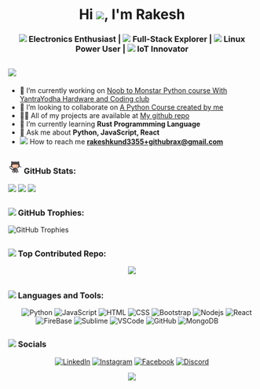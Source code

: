 <!-- <h1 align="center">Hi <img src="https://media.tenor.com/0CpFOKGVaeMAAAAi/hand-waving-hand.gif" height="32px">, I'm Rakesh</h1> -->
<h1 align="center">Hi <img src="https://fonts.gstatic.com/s/e/notoemoji/latest/1f44b/512.webp" height="40px">, I'm Rakesh</h1>
<h3 align="center"><img height="28px" src="https://media.tenor.com/umNL8sELi2kAAAAi/robot-joypixels.gif"> Electronics Enthusiast | <img src="https://www.emojiall.com/images/240/telegram/1f4bb.gif" height="24px"> Full-Stack Explorer | <img src="https://media.tenor.com/WTze0bfmYwAAAAAi/penguin-joypixels.gif" height="28px"> Linux Power User | <img src="https://fonts.gstatic.com/s/e/notoemoji/latest/1f4a1/512.webp" height="24px"> IoT Innovator</h3>


<!-- ## <h3 align="left">💫 About Me:</h3> --> 
## <h3 align="left"> <img src="https://media.tenor.com/WoNaTdqSsskAAAAi/about.gif" height="28px"> </h3>

- 🔭 I’m currently working on [Noob to Monstar Python course With YantraYodha Hardware and Coding club ](https://github.com/Raxku2/Noob_to_Monstar_Python)
- 👯 I’m looking to collaborate on [A Python Course created by me](https://github.com/Raxku2/Noob_to_Monstar_Python)
- 👨‍💻 All of my projects are available at [My github repo](https://github.com/Raxku2?tab=repositories)
- 🌱 I’m currently learning **Rust Programmming Language**
- 💬 Ask me about **Python, JavaScript, React**
- <img src="https://media.tenor.com/LLw_QnML5v8AAAAi/adamjk-emojis.gif" height="20px"> How to reach me **rakeshkund3355+githubrax@gmail.com**

## <h3 align="left"><img src="https://raw.githubusercontent.com/iCharlesZ/FigureBed/master/img/octocat.gif" height="28px"> GitHub Stats: </h3> 
![](https://github-readme-stats.vercel.app/api?username=raxku2&theme=neon&hide_border=true&include_all_commits=false&count_private=false)
![](https://github-readme-stats.vercel.app/api/top-langs/?username=raxku2&theme=neon&hide_border=true&include_all_commits=true&count_private=true&layout=compact)
![](https://github-readme-streak-stats.herokuapp.com/?user=raxku2&theme=neon&hide_border=true)


## <h3 align="left"><img src="https://fonts.gstatic.com/s/e/notoemoji/latest/1f3c6/512.webp" height="24px"> GitHub Trophies: </h3>
![GitHub Trophies](https://github-profile-trophy.vercel.app/?username=raxku2&theme=radical&no-frame=true&no-bg=true&margin-w=4)


## <h3 align="left"><img src="https://fonts.gstatic.com/s/e/notoemoji/latest/2728/512.webp" height="24px"> Top Contributed Repo: </h3>

<div align="center">
  
![](https://github-contributor-stats.vercel.app/api?username=raxku2&limit=5&theme=neon&combine_all_yearly_contributions=true)
</div>

## <h3 align="left"><img src="https://www.emojiall.com/images/240/telegram/1f9f0.gif" height="30px"> Languages and Tools:</h3>
<div align="center">
  &nbsp;&nbsp;&nbsp;&nbsp;
  <img src="https://user-images.githubusercontent.com/74038190/212257472-08e52665-c503-4bd9-aa20-f5a4dae769b5.gif" height="60" alt="Python">
  <img src="https://user-images.githubusercontent.com/74038190/212257454-16e3712e-945a-4ca2-b238-408ad0bf87e6.gif" height="60" alt="JavaScript">
  <img src="https://github.com/Anmol-Baranwal/Cool-GIFs-For-GitHub/assets/74038190/29fd6286-4e7b-4d6c-818f-c4765d5e39a9" height="60" alt="HTML">
  <img src="https://github.com/Anmol-Baranwal/Cool-GIFs-For-GitHub/assets/74038190/67f477ed-6624-42da-99f0-1a7b1a16eecb" height="60" alt="CSS">
  <img src="https://user-images.githubusercontent.com/74038190/212280805-9bcb336b-8c55-46a8-abf8-ff286ab55472.gif" height="60" alt="Bootstrap">
  <img src="https://user-images.githubusercontent.com/74038190/212257460-738ff738-247f-4445-a718-cdd0ca76e2db.gif" height="60" alt="Nodejs">
  <img src="https://user-images.githubusercontent.com/74038190/212257467-871d32b7-e401-42e8-a166-fcfd7baa4c6b.gif" height="60" alt="React">
  <img src="https://github.com/Anmol-Baranwal/Cool-GIFs-For-GitHub/assets/74038190/3c16d4f2-b757-4c70-8f42-43d5dddd2c36" height="60" alt="FireBase">
  <img src="https://user-images.githubusercontent.com/74038190/212281756-450d3ffa-9335-4b98-a965-db8a18fee927.gif" height="60" alt="Sublime">
  <img src="https://user-images.githubusercontent.com/74038190/212257465-7ce8d493-cac5-494e-982a-5a9deb852c4b.gif" height="60" alt="VSCode">
  <img src="https://user-images.githubusercontent.com/74038190/212257468-1e9a91f1-b626-4baa-b15d-5c385dfa7ed2.gif" height="60" alt="GitHub">
  <!-- <img src="" height="60" alt=""> -->
  <img src="https://github.com/Anmol-Baranwal/Cool-GIFs-For-GitHub/assets/74038190/398b19b1-9aae-4c1f-8bc0-d172a2c08d68" height="60" alt="MongoDB">
  &nbsp;&nbsp;&nbsp;&nbsp;

</div>




## <h3 align="left"><img src="https://www.emojiall.com/images/240/telegram/1f4f1.gif" height="30px"> Socials</h3>

<!-- <div align="right">
  
  [![Discord](https://img.shields.io/badge/Discord-%237289DA.svg?logo=discord&logoColor=white)](https://discord.gg/discord)
  [![Facebook](https://img.shields.io/badge/Facebook-%231877F2.svg?logo=Facebook&logoColor=white)](https://facebook.com/facebook)
  [![Instagram](https://img.shields.io/badge/Instagram-%23E4405F.svg?logo=Instagram&logoColor=white)](https://instagram.com/insta)
  [![LinkedIn](https://img.shields.io/badge/LinkedIn-%230077B5.svg?logo=linkedin&logoColor=white)](https://linkedin.com/in/linkdin)
  [![Stack Overflow](https://img.shields.io/badge/-Stackoverflow-FE7A16?logo=stack-overflow&logoColor=white)](https://stackoverflow.com/users/stack)
  [![X](https://img.shields.io/badge/X-black.svg?logo=X&logoColor=white)](https://x.com/x)

</div> -->

<div align="center">

[![LinkedIn](https://img.shields.io/badge/LinkedIn-%230077B5?style=for-the-badge&logo=linkedin&logoColor=white)](https://www.linkedin.com/in/Raxku2/)
[![Instagram](https://img.shields.io/badge/Instagram-%23E4405F?style=for-the-badge&logo=instagram&logoColor=white)](https://instagram.com/raxku2)
[![Facebook](https://img.shields.io/badge/Facebook-%231877F2?style=for-the-badge&logo=facebook&logoColor=white)](https://facebook.com/raxku2)
[![Discord](https://img.shields.io/badge/Discord-%237289DA?style=for-the-badge&logo=discord&logoColor=white)](https://discord.gg/discord)


</div>



<!-- <p align="center">
  <img src="https://readme-typing-svg.herokuapp.com?font=Fira+Code&pause=1000&center=true&vCenter=true&width=435&lines=Thanks+for+visiting!+👋;Have+a+great+day!+🌟;Keep+Coding+and+Building!+💻" alt="Typing SVG" />
</p> -->
<p align="center">
  <img src="https://capsule-render.vercel.app/api?type=waving&color=0:36D1DC,100:5B86E5&height=120&section=footer" />
</p>



